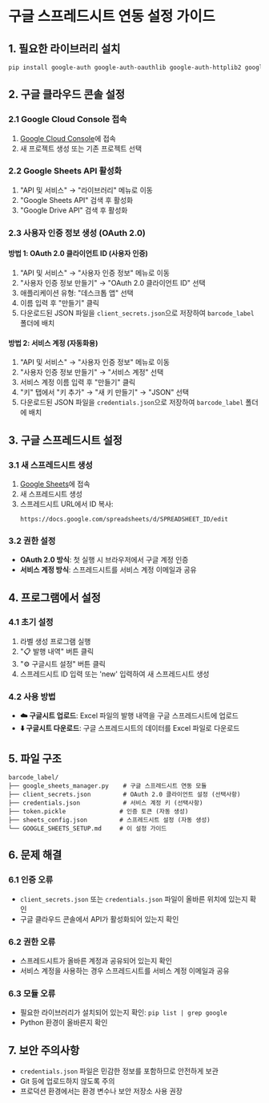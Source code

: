 # 구글 스프레드시트 연동 설정 가이드

## 1. 필요한 라이브러리 설치

```bash
pip install google-auth google-auth-oauthlib google-auth-httplib2 google-api-python-client gspread
```

## 2. 구글 클라우드 콘솔 설정

### 2.1 Google Cloud Console 접속
1. [Google Cloud Console](https://console.cloud.google.com/)에 접속
2. 새 프로젝트 생성 또는 기존 프로젝트 선택

### 2.2 Google Sheets API 활성화
1. "API 및 서비스" → "라이브러리" 메뉴로 이동
2. "Google Sheets API" 검색 후 활성화
3. "Google Drive API" 검색 후 활성화

### 2.3 사용자 인증 정보 생성 (OAuth 2.0)

#### 방법 1: OAuth 2.0 클라이언트 ID (사용자 인증)
1. "API 및 서비스" → "사용자 인증 정보" 메뉴로 이동
2. "사용자 인증 정보 만들기" → "OAuth 2.0 클라이언트 ID" 선택
3. 애플리케이션 유형: "데스크톱 앱" 선택
4. 이름 입력 후 "만들기" 클릭
5. 다운로드된 JSON 파일을 `client_secrets.json`으로 저장하여 `barcode_label` 폴더에 배치

#### 방법 2: 서비스 계정 (자동화용)
1. "API 및 서비스" → "사용자 인증 정보" 메뉴로 이동
2. "사용자 인증 정보 만들기" → "서비스 계정" 선택
3. 서비스 계정 이름 입력 후 "만들기" 클릭
4. "키" 탭에서 "키 추가" → "새 키 만들기" → "JSON" 선택
5. 다운로드된 JSON 파일을 `credentials.json`으로 저장하여 `barcode_label` 폴더에 배치

## 3. 구글 스프레드시트 설정

### 3.1 새 스프레드시트 생성
1. [Google Sheets](https://sheets.google.com/)에 접속
2. 새 스프레드시트 생성
3. 스프레드시트 URL에서 ID 복사:
   ```
   https://docs.google.com/spreadsheets/d/SPREADSHEET_ID/edit
   ```

### 3.2 권한 설정
- **OAuth 2.0 방식**: 첫 실행 시 브라우저에서 구글 계정 인증
- **서비스 계정 방식**: 스프레드시트를 서비스 계정 이메일과 공유

## 4. 프로그램에서 설정

### 4.1 초기 설정
1. 라벨 생성 프로그램 실행
2. "📋 발행 내역" 버튼 클릭
3. "⚙️ 구글시트 설정" 버튼 클릭
4. 스프레드시트 ID 입력 또는 'new' 입력하여 새 스프레드시트 생성

### 4.2 사용 방법
- **☁️ 구글시트 업로드**: Excel 파일의 발행 내역을 구글 스프레드시트에 업로드
- **⬇️ 구글시트 다운로드**: 구글 스프레드시트의 데이터를 Excel 파일로 다운로드

## 5. 파일 구조

```
barcode_label/
├── google_sheets_manager.py    # 구글 스프레드시트 연동 모듈
├── client_secrets.json         # OAuth 2.0 클라이언트 설정 (선택사항)
├── credentials.json            # 서비스 계정 키 (선택사항)
├── token.pickle               # 인증 토큰 (자동 생성)
├── sheets_config.json         # 스프레드시트 설정 (자동 생성)
└── GOOGLE_SHEETS_SETUP.md     # 이 설정 가이드
```

## 6. 문제 해결

### 6.1 인증 오류
- `client_secrets.json` 또는 `credentials.json` 파일이 올바른 위치에 있는지 확인
- 구글 클라우드 콘솔에서 API가 활성화되어 있는지 확인

### 6.2 권한 오류
- 스프레드시트가 올바른 계정과 공유되어 있는지 확인
- 서비스 계정을 사용하는 경우 스프레드시트를 서비스 계정 이메일과 공유

### 6.3 모듈 오류
- 필요한 라이브러리가 설치되어 있는지 확인: `pip list | grep google`
- Python 환경이 올바른지 확인

## 7. 보안 주의사항

- `credentials.json` 파일은 민감한 정보를 포함하므로 안전하게 보관
- Git 등에 업로드하지 않도록 주의
- 프로덕션 환경에서는 환경 변수나 보안 저장소 사용 권장
